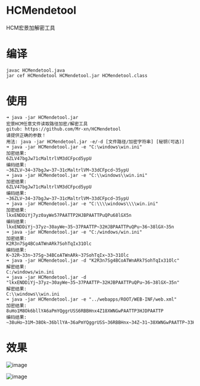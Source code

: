 # HCMendetool
HCM宏景加解密工具
# 编译

```
javac HCMendetool.java
jar cef HCMendetool HCMendetool.jar HCMendetool.class
```

# 使用

```
➜ java -jar HCMendetool.jar
宏景HCM任意文件读取路径加密/解密工具
gitub: https://github.com/Mr-xn/HCMendetool
请提供正确的参数！
用法: java -jar HCMendetool.jar -e/-d [文件路径/加密字符串] [秘钥(可选)]
➜ java -jar HCMendetool.jar -e "C:\windows\win.ini"
加密结果:
6ZLV47bgJw71cMaltrlVM3dCFpcd5ypU
编码结果: 
~36ZLV~34~37bgJw~37~31cMaltrlVM~33dCFpcd~35ypU
➜ java -jar HCMendetool.jar -e "C:\\windows\\win.ini"
加密结果:
6ZLV47bgJw71cMaltrlVM3dCFpcd5ypU
编码结果: 
~36ZLV~34~37bgJw~37~31cMaltrlVM~33dCFpcd~35ypU
➜ java -jar HCMendetool.jar -e "C:\\\\windows\\\\win.ini"
加密结果:
lkxENDDiYj7yz0ayWe57PAATTP2HJBPAATTPuQPu68lGX5n
编码结果: 
lkxENDDiYj~37yz~30ayWe~35~37PAATTP~32HJBPAATTPuQPu~36~38lGX~35n
➜ java -jar HCMendetool.jar -e "C:/windows/win.ini"  
加密结果:
K2R3n7Sg4BCoATWnARk7SohTqIx31Olc
编码结果: 
K~32R~33n~37Sg~34BCoATWnARk~37SohTqIx~33~31Olc
➜ java -jar HCMendetool.jar -d "K2R3n7Sg4BCoATWnARk7SohTqIx31Olc"
解密结果:
C:/windows/win.ini
➜ java -jar HCMendetool.jar -d "lkxENDDiYj~37yz~30ayWe~35~37PAATTP~32HJBPAATTPuQPu~36~38lGX~35n"
解密结果:
C:\\windows\\win.ini
➜ java -jar HCMendetool.jar -e "../webapps/ROOT/WEB-INF/web.xml" 
加密结果:
8uHo1M8Ok6bllYA6aPmYQggrUSS6RBBHnx4Z18XWNGwPAATTP3HJDPAATTP
编码结果: 
~38uHo~31M~38Ok~36bllYA~36aPmYQggrUSS~36RBBHnx~34Z~31~38XWNGwPAATTP~33HJDPAATTP
```
# 效果
![image](https://github.com/Mr-xn/HCMendetool/assets/18260135/f0362eef-f48f-45c7-8854-84eb63e00397)

![image](https://github.com/Mr-xn/HCMendetool/assets/18260135/e7a7ddcc-b004-4bda-b19b-f68932c96fe7)
